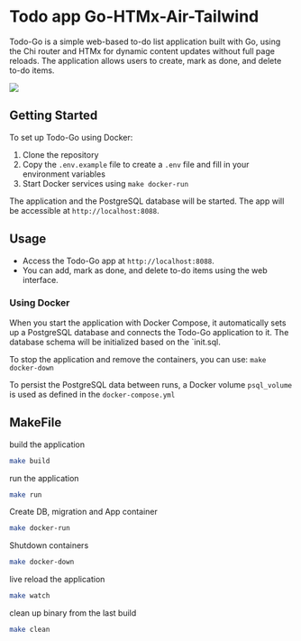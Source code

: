 # Todo app Go-HTMx-Air-Tailwind

Todo-Go is a simple web-based to-do list application built with Go, using the Chi router and HTMx for dynamic content updates without full page reloads. The application allows users to create, mark as done, and delete to-do items. 

![](https://i.imgur.com/4HPp8n0.png)

## Getting Started

To set up Todo-Go using Docker:
1. Clone the repository
2. Copy the `.env.example` file to create a `.env` file and fill in your environment variables
3. Start Docker services using `make docker-run`

The application and the PostgreSQL database will be started. The app will be accessible at `http://localhost:8088`.

## Usage

- Access the Todo-Go app at `http://localhost:8088`.
- You can add, mark as done, and delete to-do items using the web interface.

### Using Docker
When you start the application with Docker Compose, it automatically sets up a PostgreSQL database and connects the Todo-Go application to it. The database schema will be initialized based on the `init.sql.

To stop the application and remove the containers, you can use: `make docker-down`

To persist the PostgreSQL data between runs, a Docker volume `psql_volume` is used as defined in the `docker-compose.yml`

## MakeFile

build the application
```bash
make build
```

run the application
```bash
make run
```

Create DB, migration and App container
```bash
make docker-run
```

Shutdown containers
```bash
make docker-down
```

live reload the application
```bash
make watch
```

clean up binary from the last build
```bash
make clean
```
